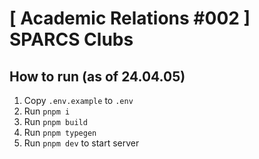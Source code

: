 # [ Academic Relations #002 ] SPARCS Clubs

## How to run (as of 24.04.05)

1. Copy `.env.example` to `.env`
2. Run `pnpm i`
3. Run `pnpm build`
4. Run `pnpm typegen`
5. Run `pnpm dev` to start server
